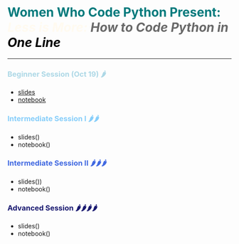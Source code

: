 <p>   

# <span style="color:#007a7c" size=12><b>Women Who Code Python Present: </b></span><br>__<span style="color:floralwhite">*Less is More: </span><span style="color:dimgray">How to Code Python in </span><span style="color:black">One Line*</span>__  

--------------------------------------


### <span style="color:lightblue"> Beginner Session (Oct 19) :hot_pepper:
* [slides](slides/WWC_OneLineCoding_beginner.pdf)
* [notebook](https://colab.research.google.com/github/nuageklow/wwc_onelinecoding/blob/master/colab_notebooks/WWCode_Beginner_python_one_liner_session.ipynb)  
</span>

### <span style="color:lightskyblue">Intermediate Session I  :hot_pepper::hot_pepper:
* slides()
* notebook()  
</span>


### <span style="color:royalblue">Intermediate Session II :hot_pepper::hot_pepper::hot_pepper:   
* slides())
* notebook()  
</span>

### <span style="color:midnightblue">Advanced Session :hot_pepper::hot_pepper::hot_pepper::hot_pepper:
* slides()
* notebook()  
</span>
</p>
